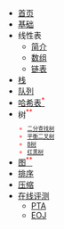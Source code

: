 - [首页](/)
- [基础](/zh-cn/intro)
- 线性表
    - [简介](zh-cn/linear_table/intro)
    - [数组](zh-cn/linear_table/array)
    - [链表](zh-cn/linear_table/list)
- [栈](zh-cn/stack)
- [队列](zh-cn/queue)
- [哈希表<sup style="color:red">*<sup>](zh-cn/hash)
- 树<sup style="color:red">**<sup>
    - [二分查找树](zh-cn/tree/bst)
    - [平衡二叉树](zh-cn/tree/avl_tree)
    - [B树](zh-cn/tree/b_tree)
    - [红黑树](zh-cn/tree/red_black_tree)
- [图<sup style="color:red">**<sup>](zh-cn/graph)
- [排序](zh-cn/sort)
- [压缩](zh-cn/compression)
- [在线评测](zh-cn/online_judge/)
    - [PTA](zh-cn/online_judge/pta)
    - [EOJ](zh-cn/online_judge/ecnu)
